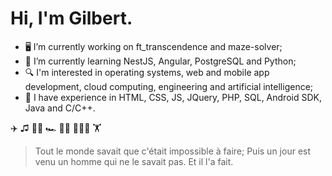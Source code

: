# Hi, I'm Gilbert.

- 🖥️ I’m currently working on ft_transcendence and maze-solver;
- 🌱 I’m currently learning NestJS, Angular, PostgreSQL and Python;
- 🔍 I'm interested in operating systems, web and mobile app development, cloud computing, engineering and artificial intelligence;
- 🔨 I have experience in HTML, CSS, JS, JQuery, PHP, SQL, Android SDK, Java and C/C++.

✈️ ♫ 🎸📖 🏎️ 👨‍💻 🏄🏽‍♂️ 🏋️

> Tout le monde savait que c'était impossible à faire; Puis un jour est venu un homme qui ne le savait pas. Et il l'a fait.
